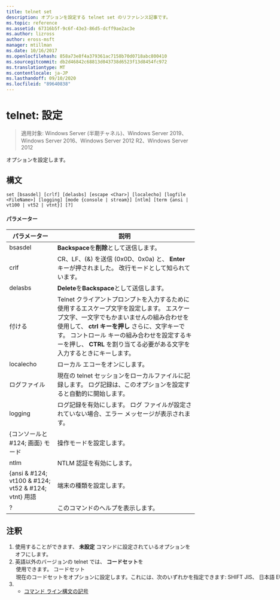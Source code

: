```yaml
---
title: telnet set
description: オプションを設定する telnet set のリファレンス記事です。
ms.topic: reference
ms.assetid: 67316b5f-9c6f-43e3-86d5-dcff9ae2ac3e
ms.author: lizross
author: eross-msft
manager: mtillman
ms.date: 10/16/2017
ms.openlocfilehash: 858a73e8f4a379361ac7158b70d0718abc800410
ms.sourcegitcommit: db2d46842c68813d043738d6523f13d8454fc972
ms.translationtype: MT
ms.contentlocale: ja-JP
ms.lasthandoff: 09/10/2020
ms.locfileid: "89640838"
---
```

# <a name="telnet-set"></a>telnet: 設定

> 適用対象: Windows Server (半期チャネル)、Windows Server 2019、Windows Server 2016、Windows Server 2012 R2、Windows Server 2012

オプションを設定します。

## <a name="syntax"></a>構文
```
set [bsasdel] [crlf] [delasbs] [escape <Char>] [localecho] [logfile <FileName>] [logging] [mode {console | stream}] [ntlm] [term {ansi | vt100 | vt52 | vtnt}] [?]
```
#### <a name="parameters"></a>パラメーター

|                    パラメーター                     |                                                                                                                                              説明                                                                                                                                              |
|--------------------------------------------------|-------------------------------------------------------------------------------------------------------------------------------------------------------------------------------------------------------------------------------------------------------------------------------------------------------|
|                     bsasdel                      |                                                                                                                                 **Backspace**を**削除**として送信します。                                                                                                                                  |
|                       crlf                       |                                                                                                        CR、LF、(&) を送信 (0x0D、0x0a) と、 **Enter** キーが押されました。 改行モードとして知られています。                                                                                                        |
|                     delasbs                      |                                                                                                                                 **Delete**を**Backspace**として送信します。                                                                                                                                  |
|                付ける <Character>                | Telnet クライアントプロンプトを入力するために使用するエスケープ文字を設定します。 エスケープ文字、一文字でもかまいませんの組み合わせを使用して、 **ctrl キーを押し** さらに、文字キーです。 コントロール キーの組み合わせを設定するキーを押し、 **CTRL** を割り当てる必要がある文字を入力するときにキーします。 |
|                    localecho                     |                                                                                                                                         ローカル エコーをオンにします。                                                                                                                                          |
|                ログファイル <FileName>                |                                                                                               現在の telnet セッションをローカルファイルに記録します。 ログ記録は、このオプションを設定すると自動的に開始します。                                                                                               |
|                     logging                      |                                                                                                                  ログ記録を有効にします。 ログ ファイルが設定されていない場合、エラー メッセージが表示されます。                                                                                                                   |
|           {コンソールと #124; 画面} モード           |                                                                                                                                       操作モードを設定します。                                                                                                                                        |
|                       ntlm                       |                                                                                                                                     NTLM 認証を有効にします。                                                                                                                                     |
| {ansi & #124; vt100 & #124; vt52 & #124; vtnt} 用語 |                                                                                                                                        端末の種類を設定します。                                                                                                                                        |
|                        ?                         |                                                                                                                                    このコマンドのヘルプを表示します。                                                                                                                                    |

## <a name="remarks"></a>注釈
1. 使用することができます、 **未設定** コマンドに設定されているオプションをオフにします。
2. 英語以外のバージョンの telnet では、 **コードセット**を <option> 使用できます。 **コードセット** <option> 現在のコードセットをオプションに設定します。これには、次のいずれかを指定できます: **SHIFT JIS**、 **日本語 EUC**、 **jis 漢字**、 **Jis 漢字 (78)**、 **DEC 漢字**、 **NEC 漢字**。 同じコードがリモート コンピューターのセットを設定する必要があります。
   ## <a name="examples"></a>例
   ログ ファイルを設定し、ローカル ファイル tnlog.txt へのログ記録を開始
   ```
   set logfile tnlog.txt
   ```
   ## <a name="additional-references"></a>その他の参照情報
3. - [コマンド ライン構文の記号](command-line-syntax-key.md)
